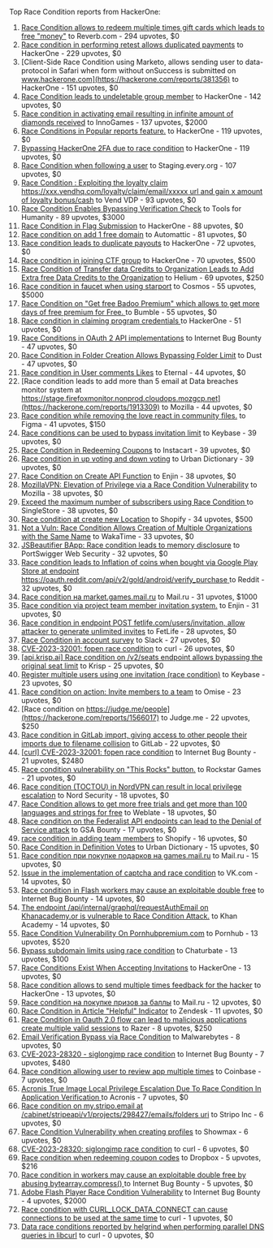 Top Race Condition reports from HackerOne:

1. [Race Condition allows to redeem multiple times gift cards which leads to free "money"](https://hackerone.com/reports/759247) to Reverb.com - 294 upvotes, $0
2. [Race condition in performing retest allows duplicated payments](https://hackerone.com/reports/429026) to HackerOne - 229 upvotes, $0
3. [Client-Side Race Condition using Marketo, allows sending user to data-protocol in Safari when form without onSuccess is submitted on www.hackerone.com](https://hackerone.com/reports/381356) to HackerOne - 151 upvotes, $0
4. [Race Condition leads to undeletable group member](https://hackerone.com/reports/604534) to HackerOne - 142 upvotes, $0
5. [Race condition in activating email resulting in infinite amount of diamonds received](https://hackerone.com/reports/509629) to InnoGames - 137 upvotes, $2000
6. [Race Conditions in Popular reports feature.](https://hackerone.com/reports/146845) to HackerOne - 119 upvotes, $0
7. [Bypassing HackerOne 2FA due to race condition](https://hackerone.com/reports/2598548) to HackerOne - 119 upvotes, $0
8. [Race Condition when following a user](https://hackerone.com/reports/927384) to Staging.every.org - 107 upvotes, $0
9. [Race Condition : Exploiting the loyalty claim https://xxx.vendhq.com/loyalty/claim/email/xxxxx url and gain x amount of loyalty bonus/cash](https://hackerone.com/reports/331940) to Vend VDP - 93 upvotes, $0
10. [Race Condition Enables Bypassing Verification Check](https://hackerone.com/reports/2110030) to Tools for Humanity - 89 upvotes, $3000
11. [Race Condition in Flag Submission](https://hackerone.com/reports/454949) to HackerOne - 88 upvotes, $0
12. [Race condition on add 1 free domain](https://hackerone.com/reports/2616045) to Automattic - 81 upvotes, $0
13. [Race condition leads to duplicate payouts](https://hackerone.com/reports/220445) to HackerOne - 72 upvotes, $0
14. [Race condition in joining CTF group](https://hackerone.com/reports/1540969) to HackerOne - 70 upvotes, $500
15. [Race Condition of Transfer data Credits to Organization Leads to Add Extra free Data Credits to the Organization](https://hackerone.com/reports/974892) to Helium - 69 upvotes, $250
16. [Race condition in faucet when using starport](https://hackerone.com/reports/1438052) to Cosmos - 55 upvotes, $5000
17. [Race Condition on "Get free Badoo Premium" which allows to get more days of free premium for Free. ](https://hackerone.com/reports/1037430) to Bumble - 55 upvotes, $0
18. [Race condition in claiming program credentials ](https://hackerone.com/reports/488985) to HackerOne - 51 upvotes, $0
19. [Race Conditions in OAuth 2 API implementations](https://hackerone.com/reports/55140) to Internet Bug Bounty - 47 upvotes, $0
20. [Race Condition in Folder Creation Allows Bypassing Folder Limit](https://hackerone.com/reports/3104355) to Dust - 47 upvotes, $0
21. [Race condition in User comments  Likes](https://hackerone.com/reports/1409913) to Eternal - 44 upvotes, $0
22. [Race condition leads to add more than 5 email at Data breaches monitor system at https://stage.firefoxmonitor.nonprod.cloudops.mozgcp.net](https://hackerone.com/reports/1913309) to Mozilla - 44 upvotes, $0
23. [Race condition while removing the love react in community files.](https://hackerone.com/reports/996141) to Figma - 41 upvotes, $150
24. [Race conditions can be used to bypass invitation limit](https://hackerone.com/reports/115007) to Keybase - 39 upvotes, $0
25. [Race Condition in Redeeming Coupons](https://hackerone.com/reports/157996) to Instacart - 39 upvotes, $0
26. [Race condition in up voting and down voting](https://hackerone.com/reports/183837) to Urban Dictionary - 39 upvotes, $0
27. [Race Condition on Create API Function](https://hackerone.com/reports/2682392) to Enjin - 38 upvotes, $0
28. [MozillaVPN: Elevation of Privilege via a Race Condition Vulnerability](https://hackerone.com/reports/2261577) to Mozilla - 38 upvotes, $0
29. [Exceed the maximum number of subscribers using Race Condition ](https://hackerone.com/reports/3221185) to SingleStore - 38 upvotes, $0
30. [Race condition at create new Location](https://hackerone.com/reports/413759) to Shopify - 34 upvotes, $500
31. [Not a Vuln: Race Condition Allows Creation of Multiple Organizations with the Same Name](https://hackerone.com/reports/3248712) to WakaTime - 33 upvotes, $0
32. [JSBeautifier BApp: Race condition leads to memory disclosure](https://hackerone.com/reports/187134) to PortSwigger Web Security - 32 upvotes, $0
33. [Race condition leads to Inflation of coins when bought via Google Play Store at endpoint https://oauth.reddit.com/api/v2/gold/android/verify_purchase ](https://hackerone.com/reports/801743) to Reddit - 32 upvotes, $0
34. [Race condition на market.games.mail.ru](https://hackerone.com/reports/317557) to Mail.ru - 31 upvotes, $1000
35. [Race condition via project team member invitation system.](https://hackerone.com/reports/1108291) to Enjin - 31 upvotes, $0
36. [Race condition in endpoint POST fetlife.com/users/invitation, allow attacker to generate unlimited invites](https://hackerone.com/reports/1460373) to FetLife - 28 upvotes, $0
37. [Race Condition in account survey](https://hackerone.com/reports/165570) to Slack - 27 upvotes, $0
38. [CVE-2023-32001: fopen race condition](https://hackerone.com/reports/2039870) to curl - 26 upvotes, $0
39. [[api.krisp.ai] Race condition on /v2/seats endpoint allows bypassing the original seat limit](https://hackerone.com/reports/1418419) to Krisp - 25 upvotes, $0
40. [Register multiple users using one invitation (race condition)](https://hackerone.com/reports/148609) to Keybase - 23 upvotes, $0
41. [Race condition on action: Invite members to a team](https://hackerone.com/reports/1285538) to Omise - 23 upvotes, $0
42. [Race condition on https://judge.me/people](https://hackerone.com/reports/1566017) to Judge.me  - 22 upvotes, $250
43. [Race condition in GitLab import, giving access to other people their imports due to filename collision](https://hackerone.com/reports/214028) to GitLab - 22 upvotes, $0
44. [[curl] CVE-2023-32001: fopen race condition](https://hackerone.com/reports/2078571) to Internet Bug Bounty - 21 upvotes, $2480
45. [Race condition vulnerability on "This Rocks" button.](https://hackerone.com/reports/474021) to Rockstar Games - 21 upvotes, $0
46. [Race condition (TOCTOU) in NordVPN can result in local privilege escalation](https://hackerone.com/reports/768110) to Nord Security - 18 upvotes, $0
47. [Race Condition allows to get more free trials and get more than 100 languages and strings for free](https://hackerone.com/reports/1087188) to Weblate - 18 upvotes, $0
48. [Race condition on the Federalist API endpoints can lead to the Denial of Service attack](https://hackerone.com/reports/249319) to GSA Bounty - 17 upvotes, $0
49. [race condition in adding team members](https://hackerone.com/reports/176127) to Shopify - 16 upvotes, $0
50. [Race Condition in Definition Votes](https://hackerone.com/reports/152717) to Urban Dictionary - 15 upvotes, $0
51. [Race condition при покупке подарков на games.mail.ru](https://hackerone.com/reports/685432) to Mail.ru - 15 upvotes, $0
52. [Issue in the implementation of captcha and race condition](https://hackerone.com/reports/67562) to VK.com - 14 upvotes, $0
53. [Race condition in Flash workers may cause an exploitabl​e double free](https://hackerone.com/reports/37240) to Internet Bug Bounty - 14 upvotes, $0
54. [The endpoint /api/internal/graphql/requestAuthEmail on Khanacademy.or is vulnerable to Race Condition Attack.](https://hackerone.com/reports/1293377) to Khan Academy - 14 upvotes, $0
55. [Race Condition Vulnerability On Pornhubpremium.com](https://hackerone.com/reports/183624) to Pornhub - 13 upvotes, $520
56. [Bypass subdomain limits using race condition](https://hackerone.com/reports/395351) to Chaturbate - 13 upvotes, $100
57. [Race Conditions Exist When Accepting Invitations](https://hackerone.com/reports/119354) to HackerOne - 13 upvotes, $0
58. [Race condition allows to send multiple times feedback for the hacker](https://hackerone.com/reports/1132171) to HackerOne - 13 upvotes, $0
59. [Race condition на покупке призов за баллы](https://hackerone.com/reports/700833) to Mail.ru - 12 upvotes, $0
60. [Race Condition in Article "Helpful" Indicator](https://hackerone.com/reports/109485) to Zendesk - 11 upvotes, $0
61. [Race Condition in Oauth 2.0 flow can lead to malicious applications create multiple valid sessions](https://hackerone.com/reports/699112) to Razer - 8 upvotes, $250
62. [Email Verification Bypass via Race Condition](https://hackerone.com/reports/3020733) to Malwarebytes - 8 upvotes, $0
63. [ CVE-2023-28320 - siglongjmp race condition](https://hackerone.com/reports/1990421) to Internet Bug Bounty - 7 upvotes, $480
64. [Race condition allowing user to review app multiple times](https://hackerone.com/reports/106360) to Coinbase - 7 upvotes, $0
65. [Acronis True Image Local Privilege Escalation Due To Race Condition In Application Verification ](https://hackerone.com/reports/1251464) to Acronis - 7 upvotes, $0
66. [Race condition on my.stripo.email at /cabinet/stripeapi/v1/projects/298427/emails/folders uri](https://hackerone.com/reports/994051) to Stripo Inc - 6 upvotes, $0
67. [Race Condition Vulnerability when creating profiles](https://hackerone.com/reports/1428690) to Showmax - 6 upvotes, $0
68. [CVE-2023-28320: siglongjmp race condition](https://hackerone.com/reports/1929597) to curl - 6 upvotes, $0
69. [Race condition when redeeming coupon codes](https://hackerone.com/reports/59179) to Dropbox - 5 upvotes, $216
70. [Race condition in workers may cause an exploitable double free by abusing bytearray.compress()  ](https://hackerone.com/reports/47227) to Internet Bug Bounty - 5 upvotes, $0
71. [Adobe Flash Player Race Condition Vulnerability](https://hackerone.com/reports/119657) to Internet Bug Bounty - 4 upvotes, $2000
72. [Race condition with CURL_LOCK_DATA_CONNECT can cause connections to be used at the same time](https://hackerone.com/reports/724134) to curl - 1 upvotes, $0
73. [Data race conditions reported by helgrind when performing parallel DNS queries in libcurl](https://hackerone.com/reports/1019457) to curl - 0 upvotes, $0
